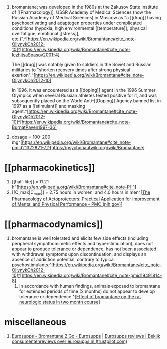 1. bromantane; was developed in the 1980s at the Zakusov State Institute of [[Pharmacology]], USSR Academy of Medical Sciences (now the Russian Academy of Medical Sciences) in Moscow as "a [[drug]] having psychoactivating and adaptogen properties under complicated conditions (hypoxia, high environmental [[temperature]], physical overfatigue, emotional [[stress]], etc.)".^[https://en.wikipedia.org/wiki/Bromantane#cite_note-OliynykOh2012-10]^[https://en.wikipedia.org/wiki/Bromantane#cite_note-IezhitsaSpasov2001-4]
   
   The [[drug]] was notably given to soldiers in the Soviet and Russian militaries to "shorten recovery times after strong physical exertion".^[https://en.wikipedia.org/wiki/Bromantane#cite_note-OliynykOh2012-10]
   
   In 1996, it was encountered as a [[doping]] agent in the 1996 Summer Olympics when several Russian athletes tested positive for it, and was subsequently placed on the World Anti-[[Doping]] Agency banned list in 1997 as a [[stimulant]] and masking agent.^[https://en.wikipedia.org/wiki/Bromantane#cite_note-OliynykOh2012-10]^[https://en.wikipedia.org/wiki/Bromantane#cite_note-BurnatPayen1997-36]
2. dosage = 100–200 mg^[https://en.wikipedia.org/wiki/Bromantane#cite_note-pmid21322821-7]^[https://psychonautwiki.org/wiki/Bromantane]

# [[pharmacokinetics]]
1. [[half-life]] = 11.21 h^[https://en.wikipedia.org/wiki/Bromantane#cite_note-PI-1]
2. [[C_max|C<sub>max</sub>]] = 2.75 hours in women, and 4.0 hours in men^[[The Pharmacology of Actoprotectors: Practical Application for Improvement of Mental and Physical Performance - PMC (nih.gov)](https://www.ncbi.nlm.nih.gov/pmc/articles/PMC3762282/)]

# [[pharmacodynamics]]
1. bromantane is well tolerated and elicits few side effects (including peripheral sympathomimetic effects and hyperstimulation), does not appear to produce tolerance or dependence, has not been associated with withdrawal symptoms upon discontinuation, and displays an absence of addiction potential, contrary to typical psychostimulants.^[https://en.wikipedia.org/wiki/Bromantane#cite_note-OliynykOh2012-10]^[https://en.wikipedia.org/wiki/Bromantane#cite_note-pmid19491814-8]
	1. In accordance with human findings, animals exposed to bromantane for extended periods of time (2 months) do not appear to develop tolerance or dependence.^[[Effect of bromantane on the rat neurologic status in two month course](https://pubmed.ncbi.nlm.nih.gov/11109517/)]

# miscellaneous
1. [Eurosupps - Bromantane 2 Go - Eurosupps](https://eurosupps.nl/en/webshop/nootropics/eurosupps-bromantane-2-go/) | [Eurosupps reviews | Bekijk consumentenreviews over eurosupps.nl (trustpilot.com)](https://nl.trustpilot.com/review/eurosupps.nl)